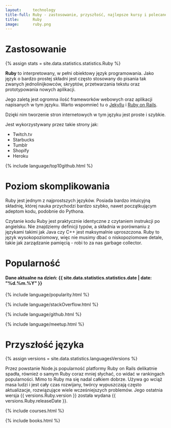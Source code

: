 ```yaml
---
layout:     technology
title-full: Ruby - zastosowanie, przyszłość, najlepsze kursy i polecane książki
title:      Ruby
image:      ruby.png
---
```


# Zastosowanie

{% assign stats = site.data.statistics.statistics.Ruby %}

**Ruby** to interpretowany, w pełni obiektowy język programowania. Jako język o bardzo prostej składni jest często stosowany do pisania tak zwanych jednolinijkowców, skryptów, przetwarzania tekstu oraz prototypowania nowych aplikacji. 

Jego zaletą jest ogromna ilość frameworków webowych oraz aplikacji napisanych w tym języku. Warto wspomnieć tu o [Jekyllu](/technologie/jekyll) i [Ruby on Rails](/technologie/rubyonrails).

Dzięki nim tworzenie stron internetowych w tym języku jest proste i szybkie.

Jest wykorzystywany przez takie strony jak:

- Twitch.tv
- Starbucks
- Tumblr
- Shopify
- Heroku

{% include language/top10github.html %}

# Poziom skomplikowania

Ruby jest jednym z najprostszych języków. Posiada bardzo intuicyjną składnię, której nauka przychodzi bardzo szybko, nawet początkującym adeptom kodu, podobnie do Pythona.

Czytanie kodu Ruby jest praktycznie identyczne z czytaniem instrukcji po angielsku. Nie znajdziemy definicji typów, a składnia w porównaniu z językami takimi jak Java czy C++ jest maksymalnie uproszczona. Ruby to język wysokopoziomowy, więc nie musimy dbać o niskopoziomowe detale, takie jak zarządzanie pamięcią - robi to za nas garbage collector.

# Popularność

<h4>Dane aktualne na dzień: {{ site.data.statistics.statistics.date | date: "%d.%m.%Y"  }}</h4>

{% include language/popularity.html %}

{% include language/stackOverflow.html %}

{% include language/github.html %}

{% include language/meetup.html %}

# Przyszłość języka

{% assign versions = site.data.statistics.languagesVersions %}

Przez powstanie Node.js popularność platformy Ruby on Rails delikatnie spadła, również o samym Ruby coraz mniej słychać, co widać w rankingach popularności. Mimo to Ruby ma się nadal całkiem dobrze. Używa go wciąż masa ludzi i jest cały czas rozwijany, twórcy wypuszczają często aktualizacje, rozwiązujące wiele wcześniejszych problemów. Jego ostatnia wersja {{ versions.Ruby.version }} została wydana {{ versions.Ruby.releaseDate }}.

{% include courses.html %}

{% include books.html %}
